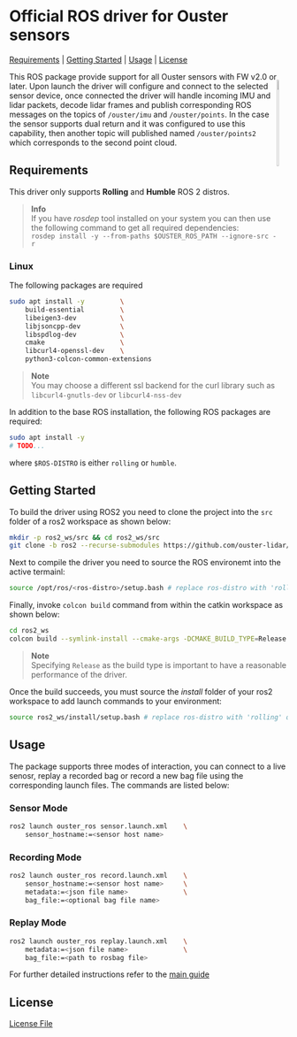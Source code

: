 # Official ROS driver for Ouster sensors

[Requirements](#requirements) | [Getting Started](#getting-started) | [Usage](#usage) | [License](#license)


<p style="float: right;"><img width="20%" src="docs/images/logo.png" /></p>

This ROS package provide support for all Ouster sensors with FW v2.0 or later. Upon launch the driver
will configure and connect to the selected sensor device, once connected the driver will handle
incoming IMU and lidar packets, decode lidar frames and publish corresponding ROS messages on the
topics of `/ouster/imu` and `/ouster/points`. In the case the sensor supports dual return and it was
configured to use this capability, then another topic will published named `/ouster/points2` which
corresponds to the second point cloud.

## Requirements
This driver only supports **Rolling** and **Humble** ROS 2 distros.

> **Info**  
> If you have _rosdep_ tool installed on your system you can then use the following command to get all
    required dependencies:  
    ```
    rosdep install -y --from-paths $OUSTER_ROS_PATH --ignore-src -r
    ```

### Linux

The following packages are required
```bash
sudo apt install -y         \
    build-essential         \
    libeigen3-dev           \
    libjsoncpp-dev          \
    libspdlog-dev           \
    cmake                   \
    libcurl4-openssl-dev    \
    python3-colcon-common-extensions
```
> **Note**  
> You may choose a different ssl backend for the curl library such as `libcurl4-gnutls-dev`
  or `libcurl4-nss-dev`


In addition to the base ROS installation, the following ROS packages are required:
```bash
sudo apt install -y 
# TODO...
```

where `$ROS-DISTRO` is either ``rolling`` or ``humble``.


## Getting Started
To build the driver using ROS2 you need to clone the project into the `src` folder of a ros2
workspace as shown below:

```bash
mkdir -p ros2_ws/src && cd ros2_ws/src
git clone -b ros2 --recurse-submodules https://github.com/ouster-lidar/ouster-ros.git
```

Next to compile the driver you need to source the ROS environemt into the active termainl:
```bash
source /opt/ros/<ros-distro>/setup.bash # replace ros-distro with 'rolling' or 'humble'
```

Finally, invoke `colcon build` command from within the catkin workspace as shown below:
```bash
cd ros2_ws
colcon build --symlink-install --cmake-args -DCMAKE_BUILD_TYPE=Release
```
> **Note**  
> Specifying `Release` as the build type is important to have a reasonable performance of the driver.

Once the build succeeds, you must source the _install_ folder of your ros2 workspace to add launch
commands to your environment:
```bash
source ros2_ws/install/setup.bash # replace ros-distro with 'rolling' or 'humble'
```

## Usage
The package supports three modes of interaction, you can connect to a live senosr, replay a recorded
bag or record a new bag file using the corresponding launch files. The commands are listed below:

### Sensor Mode
```bash
ros2 launch ouster_ros sensor.launch.xml    \
    sensor_hostname:=<sensor host name>
```

### Recording Mode
```bash
ros2 launch ouster_ros record.launch.xml    \
    sensor_hostname:=<sensor host name>     \
    metadata:=<json file name>              \
    bag_file:=<optional bag file name>
```

### Replay Mode
```bash
ros2 launch ouster_ros replay.launch.xml    \
    metadata:=<json file name>              \
    bag_file:=<path to rosbag file>
```

For further detailed instructions refer to the [main guide](./docs/index.rst)


## License
[License File](./LICENSE)
